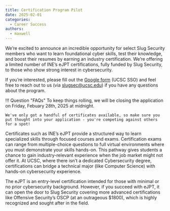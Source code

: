 ```yaml
---
title: Certification Program Pilot
date: 2025-02-01
categories:
  - Career Success
authors:
  - maxwell
---
```


We’re excited to announce an incredible opportunity for select Slug Security members who want to learn foundational cyber skills, test their knowledge, and boost their resumes by earning an industry certification. We’re offering a limited number of INE’s eJPT certifications, fully funded by Slug Security, to those who show strong interest in cybersecurity.

<!-- more -->

If you’re interested, please fill out the [Google form](forms.gle/ZzdNcWfMfenGAs5H8) (UCSC SSO) and feel free to reach out to us (via [slugsec@ucsc.edu](mailto:slugsec@ucsc.edu)) if you have any questions about the program.

!!! Question "FAQs"
	To keep things rolling, we will be closing the application on Friday, Febuary 28th, 2025 at midnight.

    We've only got a handful of certificates available, so make sure you put thought into your application - you're competing against others for a spot!

Certificates such as INE’s eJPT provide a structured way to learn specialized skills through focused courses and exams. Certification exams can range from multiple-choice questions to full virtual environments where you must demonstrate your skills hands-on. This pathway gives students a chance to gain industry-relevant experience when the job market might not offer it. At UCSC, where there isn’t a dedicated Cybersecurity degree, certifications can bridge a technical major (like Computer Science) with hands-on cybersecurity experience.

The eJPT is an entry-level certification intended for those with minimal or no prior cybersecurity background. However, if you succeed with eJPT, it can open the door to Slug Security covering more advanced certifications like Offensive Security’s OSCP (at an outrageous $1800), which is highly recognized and sought after in the field.